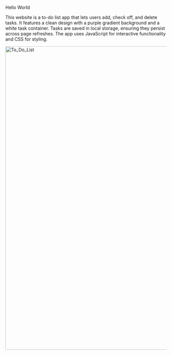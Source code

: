 Hello World

This website is a to-do list app that lets users add, check off, and delete tasks. It features a clean design with a purple gradient background and a white task container. Tasks are saved in local storage, ensuring they persist across page refreshes. The app uses JavaScript for interactive functionality and CSS for styling.

<img width="946" alt="To_Do_List" src="https://github.com/user-attachments/assets/6fc4f2ff-ccde-4f44-85ac-cb36affef858">
